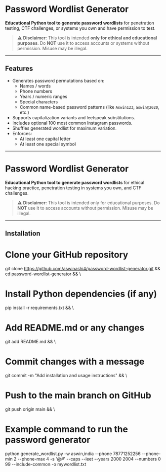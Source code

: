 # Password Wordlist Generator

**Educational Python tool to generate password wordlists** for penetration testing, CTF challenges, or systems you own and have permission to test.  

> ⚠️ **Disclaimer:** This tool is intended **only for ethical and educational purposes**. Do **NOT** use it to access accounts or systems without permission. Misuse may be illegal.

---

## Features

- Generates password permutations based on:
  - Names / words
  - Phone numbers
  - Years / numeric ranges
  - Special characters
  - Common name-based password patterns (like `Aswin123`, `aswin@2020`, etc.)
- Supports capitalization variants and leetspeak substitutions.
- Includes optional 100 most common Instagram passwords.
- Shuffles generated wordlist for maximum variation.
- Enforces:
  - At least one capital letter
  - At least one special symbol

---

# Password Wordlist Generator

**Educational Python tool to generate password wordlists** for ethical hacking practice, penetration testing in systems you own, and CTF challenges.

> ⚠️ **Disclaimer:** This tool is intended only for educational purposes. Do **NOT** use it to access accounts without permission. Misuse may be illegal.

---

## Installation

# Clone your GitHub repository
git clone https://github.com/aswinashi4/password-wordlist-generator.git && cd password-wordlist-generator && \
# Install Python dependencies (if any)
pip install -r requirements.txt && \
# Add README.md or any changes
git add README.md && \
# Commit changes with a message
git commit -m "Add installation and usage instructions" && \
# Push to the main branch on GitHub
git push origin main && \
# Example command to run the password generator
python generate_wordlist.py -w aswin,india --phone 78771252256 --phone-min 2 --phone-max 4 -s '@#' --caps --leet --years 2000 2004 --numbers 0 99 --include-common -o mywordlist.txt

